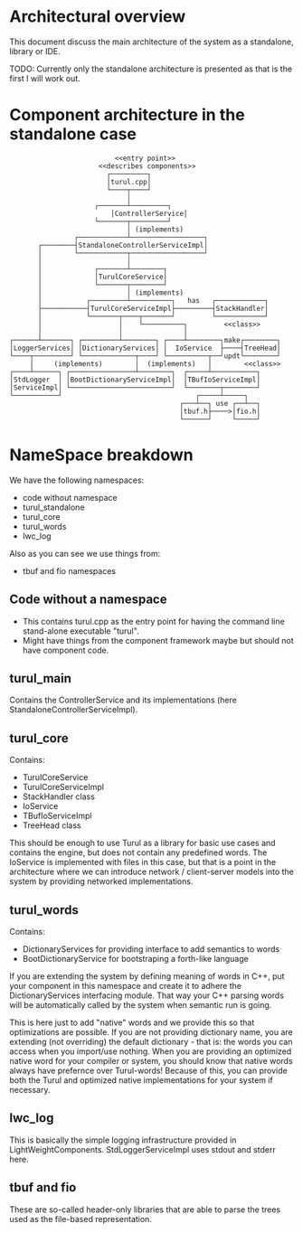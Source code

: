 # Architectural overview

This document discuss the main architecture of the system as a standalone, library or IDE.

TODO: Currently only the standalone architecture is presented as that is the first I will work out.

Component architecture in the standalone case
=============================================

                              <<entry point>>
                          <<describes components>>
	                        ┌─────────┐
	                        │turul.cpp│
	                        └────┬────┘
	                             │
	                     ┌───────┴─────────┐
                             │ControllerService│
	                     └───────┬─────────┘
	                             │ (implements)
	                ┌────────────┴──────────────────┐
	       ┌────────┤StandaloneControllerServiceImpl│
	       │        └────────────┬──────────────────┘
	       │                     │
	       │             ┌───────┴────────┐
	       │             │TurulCoreService│
	       │             └───────┬────────┘
	       │                     │ (implements)
	       │           ┌─────────┴──────────┐   has   ┌────────────┐
	       ├───────────┤TurulCoreServiceImpl├─────────┤StackHandler│
	       │           └───────┬────┬───────┘         └────────────┘
	       │                   │    └──────────┐         <<class>>
	       │                   │               │
	┌──────┴───────┐ ┌─────────┴────────┐ ┌────┴────────┐make┌────────┐
	│LoggerServices│ │DictionaryServices│ │  IoService  ├────┤TreeHead│
	└────┬─────────┘ └─────────────┬────┘ └──────────┬──┘updt└────────┘
	     │     (implements)        │  (implements)   │        <<class>>
	┌────┴──────┐ ┌────────────────┴────────┐  ┌─────┴───────────┐
	│StdLogger  │ │BootDictionaryServiceImpl│  │TBufIoServiceImpl│
	│ServiceImpl│ └─────────────────────────┘  └────────┬────────┘
	└───────────┘                                 ┌─────┴─────┐
	                                          ┌───┴──┐ use ┌──┴──┐
	                                          │tbuf.h├────>│fio.h│
	                                          └──────┘     └─────┘

NameSpace breakdown
===================

We have the following namespaces:

* code without namespace
* turul\_standalone
* turul\_core
* turul\_words
* lwc\_log

Also as you can see we use things from:

* tbuf and fio namespaces

Code without a namespace
------------------------

* This contains turul.cpp as the entry point for having the command line stand-alone executable "turul".
* Might have things from the component framework maybe but should not have component code.

turul\_main
-----------

Contains the ControllerService and its implementations (here StandaloneControllerServiceImpl).

turul\_core
----------

Contains:

* TurulCoreService
* TurulCoreServiceImpl
* StackHandler class
* IoService
* TBufIoServiceImpl
* TreeHead class

This should be enough to use Turul as a library for basic use cases and contains the engine, but does not contain any predefined words. The IoService is implemented with files in this case, but that is a point in the architecture where we can introduce network / client-server models into the system by providing networked implementations.

turul\_words
-----------

Contains:

* DictionaryServices for providing interface to add semantics to words
* BootDictionaryService for bootstraping a forth-like language

If you are extending the system by defining meaning of words in C++, put your component in this namespace and create it to adhere the DictionaryServices interfacing module. That way your C++ parsing words will be automatically called by the system when semantic run is going.

This is here just to add "native" words and we provide this so that optimizations are possible. If you are not providing dictionary name, you are extending (not overriding) the default dictionary - that is: the words you can access when you import/use nothing. When you are providing an optimized native word for your compiler or system, you should know that native words always have prefernce over Turul-words! Because of this, you can provide both the Turul and optimized native implementations for your system if necessary.

lwc\_log
--------

This is basically the simple logging infrastructure provided in LightWeightComponents. StdLoggerServiceImpl uses stdout and stderr here.

tbuf and fio
------------

These are so-called header-only libraries that are able to parse the trees used as the file-based representation.
